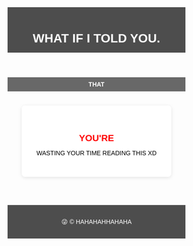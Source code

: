 <!DOCTYPE html>
<html lang="en">
<head>
  <meta charset="UTF-8" />
  <meta name="viewport" content="width=device-width, initial-scale=1.0" />
  <title>WHAT A WASTE</title>
  <style>
    * {
      box-sizing: border-box;
      margin: 0;
      padding: 0;
      font-family: Arial, sans-serif;
    }

    body {
      background-image: url('https://i.pinimg.com/originals/59/54/b4/5954b408c66525ad932faa693a647e3f.jpg');
      background-size: cover;
      background-position: center;
      background-repeat: no-repeat;
      background-attachment: fixed;
      min-height: 100vh;
      color: #333;
    }

    header {
      background-color: rgba(34, 34, 34, 0.8);
      color: white;
      padding: 1rem;
      text-align: center;
    }

    nav {
      background-color: rgba(68, 68, 68, 0.8);
      padding: 0.5rem;
      text-align: center;
    }

    nav a {
      color: white;
      text-decoration: none;
      margin: 0 1rem;
      font-weight: bold;
    }

    main {
      padding: 2rem;
    }

    .about {
      max-width: 800px;
      margin: 0 auto;
      background-color: rgba(255, 255, 255, 0.85);
      padding: 2rem;
      border-radius: 8px;
      box-shadow: 0 2px 8px rgba(0, 0, 0, 0.1);
      text-align: center;
    }

    footer {
      text-align: center;
      padding: 1rem;
      background-color: rgba(34, 34, 34, 0.8);
      color: white;
      margin-top: 2rem;
    }

    @media (max-width: 600px) {
      nav a {
        display: block;
        margin: 0.5rem 0;
      }
    }
  </style>
</head>
<body>
  <audio id="bgm" autoplay loop>
    <source src="https://www.myinstants.com/media/sounds/cat-laugh-meme.mp3" type="audio/mpeg">
    Your browser does not support the audio element.
  </audio>

  <header>
    <h1>WHAT IF I TOLD YOU.</h1>
  </header>

  <nav>
    <a href="#about">THAT</a>
  </nav>

  <main>
    <section class="about" id="about">
      <h2 style="color: red;">YOU'RE</h2>
      <p style="color: black;">WASTING YOUR TIME READING THIS XD</p>
    </section>
  </main>

  <footer>
    <p>😜 &copy; HAHAHAHHAHAHA</p>
  </footer>

</body>
</html>
